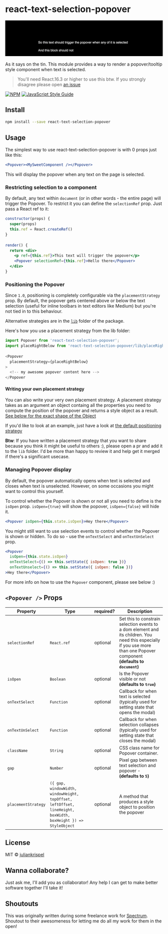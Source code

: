 # react-text-selection-popover

![lil-demo](demo.gif)

As it says on the tin. This module provides a way to render a popover/tooltip style component when text is selected.

> You'll need React.16.3 or higher to use this btw. If you strongly disagree please open [an issue](issues/new)

[![NPM](https://img.shields.io/npm/v/react-text-selection-popover.svg)](https://www.npmjs.com/package/react-text-selection-popover) [![JavaScript Style Guide](https://img.shields.io/badge/code_style-standard-brightgreen.svg)](https://standardjs.com)

## Install

```bash
npm install --save react-text-selection-popover
```

## Usage

The simplest way to use react-text-selection-popover is with 0 props just like this:
```jsx
<Popover><MySweetComponent /></Popover>
```

This will display the popover when any text on the page is selected.

### Restricting selection to a component

By default, any text within `document` (or in other words - the entire page) will trigger the Popover. To restrict it you can define the `selectionRef` prop. Just pass a React ref to it:

```jsx
constructor(props) {
  super(props)
  this.ref = React.createRef()
}

render() {
  return <div>
    <p ref={this.ref}>This text will trigger the popover</p>
    <Popover selectionRef={this.ref}>Hello there</Popover>
  </div>
}
```

### Positioning the Popover

Since `1.0`, positioning is completely configurable via the `placementStrategy` prop. By default, the popover gets centered above or below the text selection (useful for inline toolbars in text editors like Medium) but you're not tied in to this behaviour.

Alternative strategies are in the [`lib`](lib) folder of the package.

Here's how you use a placement strategy from the lib folder:

```js
import Popover from 'react-text-selection-popover';
import placeRightBelow from 'react-text-selection-popover/lib/placeRightBelow'

<Popover
  placementStrategy={placeRightBelow}
>
  <!-- my awesome popover content here -->
</Popover
```

#### Writing your own placement strategy

You can also write your very own placement strategy. A placement strategy takes as an argument an object containg all the properties you need to compute the position of the popover and returns a style object as a result. [See below for the exact shape of the Object](#popover--props)

If you'd like to look at an example, just have a look at [the default positioning strategy](src/centerAboveOrBelow.js)

__Btw__: If you have written a placement strategy that you want to share because you think it might be useful to others :), please open a pr and add it to the `lib` folder. I'd be more than happy to review it and help get it merged if there's a significant usecase.

### Managing Popover display

By default, the popover automatically opens when text is selected and closes when text is unselected. However, on some occasions you might want to control this yourself.

To control whether the Popover is shown or not all you need to define is the `isOpen` prop. `isOpen={true}` will show the popover, `isOpen={false}` will hide it.

```jsx
<Popover isOpen={this.state.isOpen}>Hey there</Popover>
```

You might still want to use selection events to control whether the Popover is shown or hidden. To do so - use the `onTextSelect` and `onTextUnSelect` prop.

```jsx
<Popover
  isOpen={this.state.isOpen}
  onTextSelect={() => this.setState({ isOpen: true })}
  onTextUnselect={() => this.setState({ isOpen: false })}
>Hey there</Popover>
```

For more info on how to use the `Popover` component, please see below :)

## `<Popover />` Props

| Property | Type | required? | Description |
| - | - | - | - |
| `selectionRef` | `React.ref` | optional | Set this to constrain selection events to a dom element and its children. You need this especially if you use more than one Popover component __(defaults to `document`)__ |
| `isOpen` | `Boolean` | optional | Is the Popover visible or not __(defaults to `true`)__ |
| `onTextSelect` | `Function` | optional | Callback for when text is selected (typically used for setting state that opens the modal) |
| `onTextUnSelect` | `Function` | optional | Callback for when selection collapses (typically used for setting state that closes the modal) |
| `className` | `String` | optional | CSS class name for Popover container. |
| `gap` | `Number` | optional | Pixel gap between text selection and popover - __(defaults to `5`)__ |
| `placementStrategy` | `({ gap, windowWidth, windowHeight, topOffset, leftOffset, lineHeight, boxWidth, boxHeight }) => StyleObject` | optional | A method that produces a style object to position the popover |

## License

MIT © [juliankrispel](https://github.com/juliankrispel)

## Wanna collaborate?

Just ask me, I'll add you as collaborator! Any help I can get to make better software together I'll take it!

## Shoutouts

This was originally written during some freelance work for [Spectrum](https://spectrum.chat/). Shoutout to their awesomeness for letting me do all my work for them in the open!

